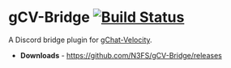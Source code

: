 # gCV-Bridge [![Build Status](https://img.shields.io/github/workflow/status/N3FS/gCV-Bridge/Deploy%20to%20Bintray)](https://github.com/N3FS/gCV-Bridge/releases)
A Discord bridge plugin for [gChat-Velocity](https://github.com/N3FS/gChat).

* **Downloads** - <https://github.com/N3FS/gCV-Bridge/releases>
